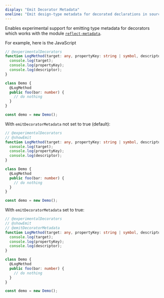 ```yaml
---
display: "Emit Decorator Metadata"
oneline: "Emit design-type metadata for decorated declarations in source."
---
```


Enables experimental support for emitting type metadata for decorators which works with the module [`reflect-metadata`](https://www.npmjs.com/package/reflect-metadata).

For example, here is the JavaScript

```ts twoslash
// @experimentalDecorators
function LogMethod(target: any, propertyKey: string | symbol, descriptor: PropertyDescriptor) {
  console.log(target);
  console.log(propertyKey);
  console.log(descriptor);
}

class Demo {
  @LogMethod
  public foo(bar: number) {
    // do nothing
  }
}

const demo = new Demo();
```

With `emitDecoratorMetadata` not set to true (default):

```ts twoslash
// @experimentalDecorators
// @showEmit
function LogMethod(target: any, propertyKey: string | symbol, descriptor: PropertyDescriptor) {
  console.log(target);
  console.log(propertyKey);
  console.log(descriptor);
}

class Demo {
  @LogMethod
  public foo(bar: number) {
    // do nothing
  }
}

const demo = new Demo();
```

With `emitDecoratorMetadata` set to true:

```ts twoslash
// @experimentalDecorators
// @showEmit
// @emitDecoratorMetadata
function LogMethod(target: any, propertyKey: string | symbol, descriptor: PropertyDescriptor) {
  console.log(target);
  console.log(propertyKey);
  console.log(descriptor);
}

class Demo {
  @LogMethod
  public foo(bar: number) {
    // do nothing
  }
}

const demo = new Demo();
```
